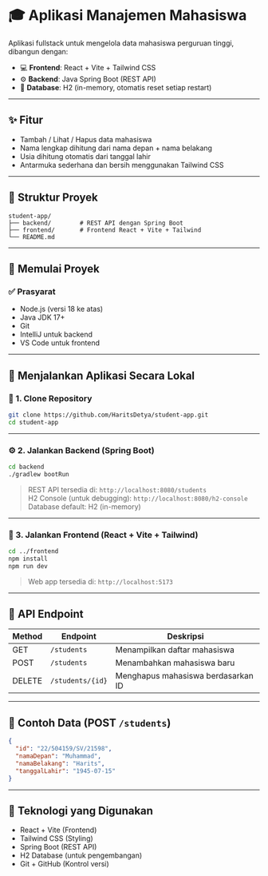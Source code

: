 
# 🎓 Aplikasi Manajemen Mahasiswa

Aplikasi fullstack untuk mengelola data mahasiswa perguruan tinggi, dibangun dengan:

- 💻 **Frontend**: React + Vite + Tailwind CSS
- ⚙️ **Backend**: Java Spring Boot (REST API)
- 📝 **Database**: H2 (in-memory, otomatis reset setiap restart)

---

## ✨ Fitur

- Tambah / Lihat / Hapus data mahasiswa
- Nama lengkap dihitung dari nama depan + nama belakang
- Usia dihitung otomatis dari tanggal lahir
- Antarmuka sederhana dan bersih menggunakan Tailwind CSS

---

## 📁 Struktur Proyek

```
student-app/
├── backend/        # REST API dengan Spring Boot
├── frontend/       # Frontend React + Vite + Tailwind
└── README.md
```

---

## 🚀 Memulai Proyek

### ✅ Prasyarat

- Node.js (versi 18 ke atas)
- Java JDK 17+
- Git
- IntelliJ untuk backend
- VS Code untuk frontend

---

## 🧠 Menjalankan Aplikasi Secara Lokal

### 🔧 1. Clone Repository

```bash
git clone https://github.com/HaritsDetya/student-app.git
cd student-app
```

---

### ⚙️ 2. Jalankan Backend (Spring Boot)

```bash
cd backend
./gradlew bootRun
```

> REST API tersedia di: `http://localhost:8080/students`  
> H2 Console (untuk debugging): `http://localhost:8080/h2-console`  
> Database default: H2 (in-memory)

---

### 🎨 3. Jalankan Frontend (React + Vite + Tailwind)

```bash
cd ../frontend
npm install
npm run dev
```

> Web app tersedia di: `http://localhost:5173`

---

## 🔁 API Endpoint

| Method | Endpoint           | Deskripsi             |
|--------|--------------------|------------------------|
| GET    | `/students`        | Menampilkan daftar mahasiswa |
| POST   | `/students`        | Menambahkan mahasiswa baru   |
| DELETE | `/students/{id}`   | Menghapus mahasiswa berdasarkan ID |

---

## 🧪 Contoh Data (POST `/students`)

```json
{
  "id": "22/504159/SV/21598",
  "namaDepan": "Muhammad",
  "namaBelakang": "Harits",
  "tanggalLahir": "1945-07-15"
}
```

---

## 🧩 Teknologi yang Digunakan

- React + Vite (Frontend)
- Tailwind CSS (Styling)
- Spring Boot (REST API)
- H2 Database (untuk pengembangan)
- Git + GitHub (Kontrol versi)
